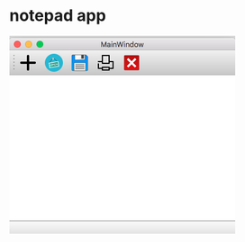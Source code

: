 # notepad app

![alt ss](https://github.com/yusufbasol/qt/blob/master/src/qt-notepad%20app/Screen%20Shot%20.png)
